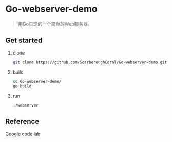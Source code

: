 # Go-webserver-demo
> 用Go实现的一个简单的Web服务器。

## Get started

1. clone
   ```bash
   git clone https://github.com/ScarboroughCoral/Go-webserver-demo.git
   ```
2. build
   ```bash
   cd Go-webserver-demo/
   go build
   ```
3. run
   ```bash
   ./webserver
   ```

## Reference

[Google code lab](https://github.com/ScarboroughCoral/Go-webserver-demo)